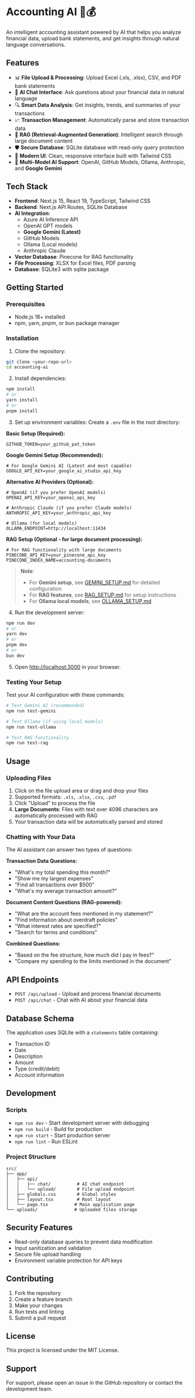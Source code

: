 # Accounting AI 🤖💰

An intelligent accounting assistant powered by AI that helps you analyze financial data, upload bank statements, and get insights through natural language conversations.

## Features

- 📊 **File Upload & Processing**: Upload Excel (.xls, .xlsx), CSV, and PDF bank statements
- 💬 **AI Chat Interface**: Ask questions about your financial data in natural language
- 🔍 **Smart Data Analysis**: Get insights, trends, and summaries of your transactions
- 📈 **Transaction Management**: Automatically parse and store transaction data
- 🧠 **RAG (Retrieval-Augmented Generation)**: Intelligent search through large document content
- 🛡️ **Secure Database**: SQLite database with read-only query protection
- 🎨 **Modern UI**: Clean, responsive interface built with Tailwind CSS
- 🤖 **Multi-Model AI Support**: OpenAI, GitHub Models, Ollama, Anthropic, and **Google Gemini**

## Tech Stack

- **Frontend**: Next.js 15, React 19, TypeScript, Tailwind CSS
- **Backend**: Next.js API Routes, SQLite Database
- **AI Integration**: 
  - Azure AI Inference API
  - OpenAI GPT models
  - **Google Gemini (Latest)**
  - GitHub Models
  - Ollama (Local models)
  - Anthropic Claude
- **Vector Database**: Pinecone for RAG functionality
- **File Processing**: XLSX for Excel files, PDF parsing
- **Database**: SQLite3 with sqlite package

## Getting Started

### Prerequisites

- Node.js 18+ installed
- npm, yarn, pnpm, or bun package manager

### Installation

1. Clone the repository:
```bash
git clone <your-repo-url>
cd accounting-ai
```

2. Install dependencies:
```bash
npm install
# or
yarn install
# or
pnpm install
```

3. Set up environment variables:
Create a `.env` file in the root directory:

**Basic Setup (Required):**
```env
GITHUB_TOKEN=your_github_pat_token
```

**Google Gemini Setup (Recommended):**
```env
# For Google Gemini AI (Latest and most capable)
GOOGLE_API_KEY=your_google_ai_studio_api_key
```

**Alternative AI Providers (Optional):**
```env
# OpenAI (if you prefer OpenAI models)
OPENAI_API_KEY=your_openai_api_key

# Anthropic Claude (if you prefer Claude models)
ANTHROPIC_API_KEY=your_anthropic_api_key

# Ollama (for local models)
OLLAMA_ENDPOINT=http://localhost:11434
```

**RAG Setup (Optional - for large document processing):**
```env
# For RAG functionality with large documents
PINECONE_API_KEY=your_pinecone_api_key
PINECONE_INDEX_NAME=accounting-documents
```

> **Note**: 
> - For **Gemini setup**, see [GEMINI_SETUP.md](./GEMINI_SETUP.md) for detailed configuration
> - For **RAG features**, see [RAG_SETUP.md](./RAG_SETUP.md) for setup instructions
> - For **Ollama local models**, see [OLLAMA_SETUP.md](./OLLAMA_SETUP.md)

4. Run the development server:
```bash
npm run dev
# or
yarn dev
# or
pnpm dev
# or
bun dev
```

5. Open [http://localhost:3000](http://localhost:3000) in your browser.

### Testing Your Setup

Test your AI configuration with these commands:

```bash
# Test Gemini AI (recommended)
npm run test-gemini

# Test Ollama (if using local models)
npm run test-ollama

# Test RAG functionality
npm run test-rag
```

## Usage

### Uploading Files

1. Click on the file upload area or drag and drop your files
2. Supported formats: `.xls`, `.xlsx`, `.csv`, `.pdf`
3. Click "Upload" to process the file
4. **Large Documents**: Files with text over 4096 characters are automatically processed with RAG
5. Your transaction data will be automatically parsed and stored

### Chatting with Your Data

The AI assistant can answer two types of questions:

**Transaction Data Questions:**
- "What's my total spending this month?"
- "Show me my largest expenses"
- "Find all transactions over $500"
- "What's my average transaction amount?"

**Document Content Questions (RAG-powered):**
- "What are the account fees mentioned in my statement?"
- "Find information about overdraft policies"
- "What interest rates are specified?"
- "Search for terms and conditions"

**Combined Questions:**
- "Based on the fee structure, how much did I pay in fees?"
- "Compare my spending to the limits mentioned in the document"

## API Endpoints

- `POST /api/upload` - Upload and process financial documents
- `POST /api/chat` - Chat with AI about your financial data

## Database Schema

The application uses SQLite with a `statements` table containing:
- Transaction ID
- Date
- Description
- Amount
- Type (credit/debit)
- Account information

## Development

### Scripts

- `npm run dev` - Start development server with debugging
- `npm run build` - Build for production
- `npm run start` - Start production server
- `npm run lint` - Run ESLint

### Project Structure

```
src/
├── app/
│   ├── api/
│   │   ├── chat/          # AI chat endpoint
│   │   └── upload/        # File upload endpoint
│   ├── globals.css        # Global styles
│   ├── layout.tsx         # Root layout
│   └── page.tsx          # Main application page
└── uploads/              # Uploaded files storage
```

## Security Features

- Read-only database queries to prevent data modification
- Input sanitization and validation
- Secure file upload handling
- Environment variable protection for API keys

## Contributing

1. Fork the repository
2. Create a feature branch
3. Make your changes
4. Run tests and linting
5. Submit a pull request

## License

This project is licensed under the MIT License.

## Support

For support, please open an issue in the GitHub repository or contact the development team.
